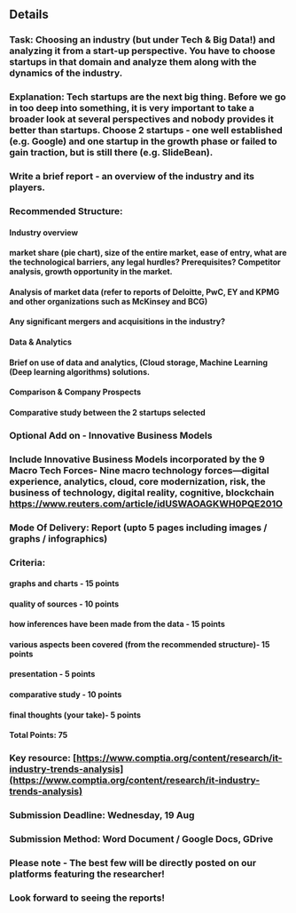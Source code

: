 ## Details
### Task: Choosing an industry (but under Tech & Big Data!) and analyzing it from a start-up perspective. You have to choose startups in that domain and analyze them along with the dynamics of the industry.
### Explanation: Tech startups are the next big thing. Before we go in too deep into something, it is very important to take a broader look at several perspectives and nobody provides it better than startups. Choose 2 startups - one well established (e.g. Google) and one startup in the growth phase or failed to gain traction, but is still there (e.g. SlideBean).
### Write a brief report - an overview of the industry and its players.
### Recommended Structure:
#### Industry overview
#### market share (pie chart), size of the entire market, ease of entry, what are the technological barriers, any legal hurdles? Prerequisites? Competitor analysis, growth opportunity in the market.
#### Analysis of market data (refer to reports of Deloitte, PwC, EY and KPMG and other organizations such as McKinsey and BCG)
#### Any significant mergers and acquisitions in the industry?
#### Data & Analytics
#### Brief on use of data and analytics, (Cloud storage, Machine Learning (Deep learning algorithms) solutions.
#### Comparison & Company Prospects
#### Comparative study between the 2 startups selected
### Optional Add on - Innovative Business Models
### Include Innovative Business Models incorporated by the 9 Macro Tech Forces- Nine macro technology forces—digital experience, analytics, cloud, core modernization, risk, the business of technology, digital reality, cognitive,  blockchain https://www.reuters.com/article/idUSWAOAGKWH0PQE201O
### Mode Of Delivery: Report (upto 5 pages including images / graphs / infographics)
### Criteria:
#### graphs and charts - 15 points
#### quality of sources - 10 points
#### how inferences have been made from the data - 15 points
#### various aspects been covered (from the recommended structure)- 15 points
#### presentation - 5 points
#### comparative study - 10 points
#### final thoughts (your take)- 5 points
#### Total Points: 75
### Key resource: [https://www.comptia.org/content/research/it-industry-trends-analysis](https://www.comptia.org/content/research/it-industry-trends-analysis)
### Submission Deadline: Wednesday, 19 Aug
### Submission Method: Word Document / Google Docs, GDrive
### Please note - The best few will be directly posted on our platforms featuring the researcher!
### Look forward to seeing the reports!
##
##
